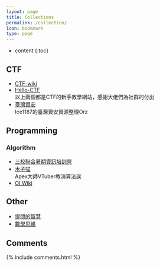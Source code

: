 ```yaml
---
layout: page
title: Collections
permalink: /collection/
icon: bookmark
type: page
---
```


* content
{:toc}

## CTF
* [CTF-wiki](https://github.com/ctf-wiki/ctf-wiki)
* [Hello-CTF](https://github.com/ProbiusOfficial/Hello-CTF) <br>
以上兩個都是CTF的新手教學網站，感謝大佬們為社群的付出<br>
* [臺灣資安](https://github.com/Ice1187/TW-Security-and-CTF-Resource) <br>
Ice1187的臺灣資安資源整理Orz

## Programming
### Algorithm
* [三校聯合暑期資訊培訓營](https://youtube.com/playlist?list=PL_815psSzw1FATzqwJdWaWJHGcH4F6DUz&si=DfG64T1q4hHnpe6H)<br>
* [木子喵](https://space.bilibili.com/27735697/channel/collectiondetail?sid=351108&ctype=0)<br>
Apex大師VTuber教演算法誒<br>
* [OI Wiki](https://oi-wiki.org/)

## Other
* [提問的智慧](https://github.com/ryanhanwu/How-To-Ask-Questions-The-Smart-Way)
* [數學思維](https://www.youtube.com/watch?v=kZTKuMBJP7Y&list=LL&index=41&t=625s&ab_channel=TheRoyalInstitution)


## Comments

{% include comments.html %}
